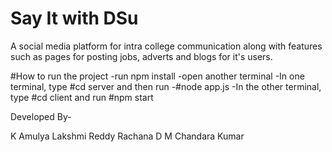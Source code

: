 
# Say It with DSu
A social media platform for intra college communication along with features such as pages for posting jobs, adverts and blogs for it's users.


#How to run the project
-run npm install
-open another terminal
-In one terminal, type #cd server
and then run
-#node app.js
-In the other terminal, type #cd client 
and run 
#npm start



Developed By-

K Amulya 
Lakshmi Reddy
Rachana D
M Chandara Kumar

